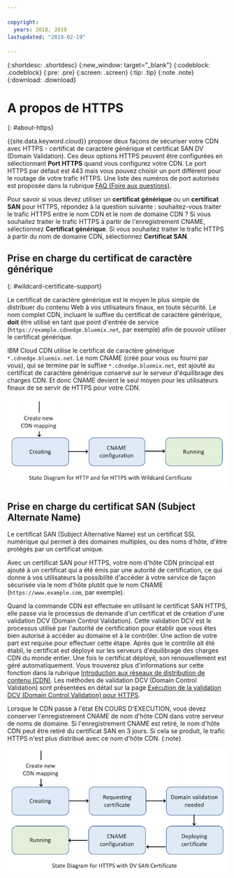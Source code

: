 ```yaml
---

copyright:
  years: 2018, 2019
lastupdated: "2019-02-19"

---
```


{:shortdesc: .shortdesc}
{:new_window: target="_blank"}
{:codeblock: .codeblock}
{:pre: .pre}
{:screen: .screen}
{:tip: .tip}
{:note .note}
{:download: .download}

# A propos de HTTPS
{: #about-https}

{{site.data.keyword.cloud}} propose deux façons de sécuriser votre CDN avec HTTPS - certificat de caractère générique et certificat SAN DV (Domain Validation). Ces deux options HTTPS peuvent être configurées en sélectionnant **Port HTTPS** quand vous configurez votre CDN. Le port HTTPS par défaut est 443 mais vous pouvez choisir un port différent pour le routage de votre trafic HTTPS. Une liste des numéros de port autorisés est proposée dans la rubrique [FAQ (Foire aux questions)](/docs/infrastructure/CDN/faqs.html#are-there-any-restrictions-on-what-http-and-https-port-numbers-are-allowed-for-akamai-).

Pour savoir si vous devez utiliser un **certificat générique** ou un **certificat SAN** pour HTTPS, répondez à la question suivante : souhaitez-vous traiter le trafic HTTPS entre le nom CDN et le nom de domaine CDN ? Si vous souhaitez traiter le trafic HTTPS à partir de l'enregistrement CNAME, sélectionnez **Certificat générique**. Si vous souhaitez traiter le trafic HTTPS à partir du nom de domaine CDN, sélectionnez **Certificat SAN**.

## Prise en charge du certificat de caractère générique
{: #wildcard-certificate-support}

Le certificat de caractère générique est le moyen le plus simple de distribuer du contenu Web à vos utilisateurs finaux, en toute sécurité. Le nom complet CDN, incluant le suffixe du certificat de caractère générique, **doit** être utilisé en tant que point d'entrée de service (`https://example.cdnedge.bluemix.net`, par exemple) afin de pouvoir utiliser le certificat générique.

IBM Cloud CDN utilise le certificat de caractère générique `*.cdnedge.bluemix.net`. Le nom CNAME (créé pour vous ou fourni par vous), qui se termine par le suffixe `*.cdnedge.bluemix.net`, est ajouté au certificat de caractère générique conservé sur le serveur d'équilibrage des charges CDN. Et donc CNAME devient le seul moyen pour les utilisateurs finaux de se servir de HTTPS pour votre CDN.

![Diagramme relatif à HTTP/HTTPS et au certificat de caractère générique](images/state-diagram-wildcard.png)

## Prise en charge du certificat SAN (Subject Alternate Name)

Le certificat SAN (Subject Alternative Name) est un certificat SSL numérique qui permet à des domaines multiples, ou des noms d'hôte, d'être protégés par un certificat unique.

Avec un certificat SAN pour HTTPS, votre nom d'hôte CDN principal est ajouté à un certificat qui a été émis par une autorité de certification, ce qui donne à vos utilisateurs la possibilité d'accéder à votre service de façon sécurisée via le nom d'hôte plutôt que le nom CNAME (`https://www.example.com`, par exemple).

Quand la commande CDN est effectuée en utilisant le certificat SAN HTTPS, elle passe via le processus de demande d'un certificat et de création d'une validation DCV (Domain Control Validation). Cette validation DCV est le processus utilisé par l'autorité de certification pour établir que vous êtes bien autorisé à accéder au domaine et à le contrôler. Une action de votre part est requise pour effectuer cette étape. Après que le contrôle ait été établi, le certificat est déployé sur les serveurs d'équilibrage des charges CDN du monde entier. Une fois le certificat déployé, son renouvellement est géré automatiquement. Vous trouverez plus d'informations sur cette fonction dans la rubrique [Introduction aux réseaux de distribution de contenu (CDN)](/docs/infrastructure/CDN/feature-descriptions.html#https-protocol-support). Les méthodes de validation DCV (Domain Control Validation) sont présentées en détail sur la page [Exécution de la validation DCV (Domain Control Validation) pour HTTPS](/docs/infrastructure/CDN/how-to-https.html#initial-steps-to-domain-control-validation).

Lorsque le CDN passe à l'état EN COURS D'EXECUTION, vous devez conserver l'enregistrement CNAME de nom d'hôte CDN dans votre serveur de noms de domaine. Si l'enregistrement CNAME est retiré, le nom d'hôte CDN peut être retiré du certificat SAN en 3 jours. Si cela se produit, le trafic HTTPS n'est plus distribué avec ce nom d'hôte CDN.
{:note}

![Diagramme relatif à HTTPS avec certificat SAN](images/state-diagram-san.png)
